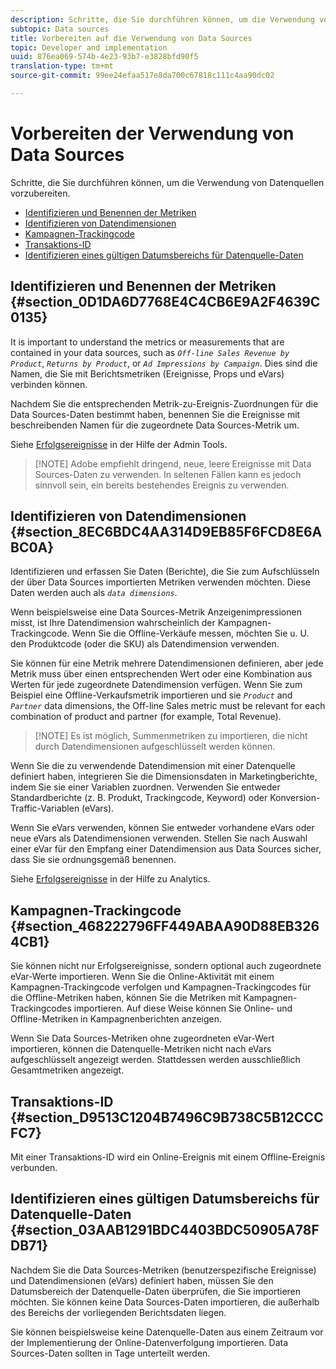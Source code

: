 ```yaml
---
description: Schritte, die Sie durchführen können, um die Verwendung von Datenquellen vorzubereiten.
subtopic: Data sources
title: Vorbereiten auf die Verwendung von Data Sources
topic: Developer and implementation
uuid: 876ea069-574b-4e23-93b7-e3828bfd90f5
translation-type: tm+mt
source-git-commit: 99ee24efaa517e8da700c67818c111c4aa90dc02

---
```



# Vorbereiten der Verwendung von Data Sources

Schritte, die Sie durchführen können, um die Verwendung von Datenquellen vorzubereiten.

* [Identifizieren und Benennen der Metriken](/help/import/c-data-sources/datasrc-preparing.md#section_0D1DA6D7768E4C4CB6E9A2F4639C0135)
* [Identifizieren von Datendimensionen](/help/import/c-data-sources/datasrc-preparing.md#section_8EC6BDC4AA314D9EB85F6FCD8E6ABC0A)
* [Kampagnen-Trackingcode](/help/import/c-data-sources/datasrc-preparing.md#section_468222796FF449ABAA90D88EB3264CB1)
* [Transaktions-ID](/help/import/c-data-sources/datasrc-preparing.md#section_D9513C1204B7496C9B738C5B12CCCFC7)
* [Identifizieren eines gültigen Datumsbereichs für Datenquelle-Daten](/help/import/c-data-sources/datasrc-preparing.md#section_03AAB1291BDC4403BDC50905A78FDB71)

## Identifizieren und Benennen der Metriken {#section_0D1DA6D7768E4C4CB6E9A2F4639C0135}

It is important to understand the metrics or measurements that are contained in your data sources, such as *`Off-line Sales Revenue by Product`*, *`Returns by Product`*, or *`Ad Impressions by Campaign`*. Dies sind die Namen, die Sie mit Berichtsmetriken (Ereignisse, Props und eVars) verbinden können.

Nachdem Sie die entsprechenden Metrik-zu-Ereignis-Zuordnungen für die Data Sources-Daten bestimmt haben, benennen Sie die Ereignisse mit beschreibenden Namen für die zugeordnete Data Sources-Metrik um.

Siehe [Erfolgsereignisse](https://marketing.adobe.com/resources/help/en_US/reference/success_event.html) in der Hilfe der Admin Tools.

> [!NOTE] Adobe empfiehlt dringend, neue, leere Ereignisse mit Data Sources-Daten zu verwenden. In seltenen Fällen kann es jedoch sinnvoll sein, ein bereits bestehendes Ereignis zu verwenden.

## Identifizieren von Datendimensionen {#section_8EC6BDC4AA314D9EB85F6FCD8E6ABC0A}

Identifizieren und erfassen Sie Daten (Berichte), die Sie zum Aufschlüsseln der über Data Sources importierten Metriken verwenden möchten. Diese Daten werden auch als *`data dimensions`*.

Wenn beispielsweise eine Data Sources-Metrik Anzeigenimpressionen misst, ist Ihre Datendimension wahrscheinlich der Kampagnen-Trackingcode. Wenn Sie die Offline-Verkäufe messen, möchten Sie u. U. den Produktcode (oder die SKU) als Datendimension verwenden.

Sie können für eine Metrik mehrere Datendimensionen definieren, aber jede Metrik muss über einen entsprechenden Wert oder eine Kombination aus Werten für jede zugeordnete Datendimension verfügen. Wenn Sie zum Beispiel eine Offline-Verkaufsmetrik importieren und sie *`Product`* and *`Partner`* data dimensions, the Off-line Sales metric must be relevant for each combination of product and partner (for example, Total Revenue).

> [!NOTE] Es ist möglich, Summenmetriken zu importieren, die nicht durch Datendimensionen aufgeschlüsselt werden können.

Wenn Sie die zu verwendende Datendimension mit einer Datenquelle definiert haben, integrieren Sie die Dimensionsdaten in Marketingberichte, indem Sie sie einer Variablen zuordnen. Verwenden Sie entweder Standardberichte (z. B. Produkt, Trackingcode, Keyword) oder Konversion-Traffic-Variablen (eVars).

Wenn Sie eVars verwenden, können Sie entweder vorhandene eVars oder neue eVars als Datendimensionen verwenden. Stellen Sie nach Auswahl einer eVar für den Empfang einer Datendimension aus Data Sources sicher, dass Sie sie ordnungsgemäß benennen.

Siehe [Erfolgsereignisse](https://marketing.adobe.com/resources/help/en_US/reference/success_event.html) in der Hilfe zu Analytics.

## Kampagnen-Trackingcode {#section_468222796FF449ABAA90D88EB3264CB1}

Sie können nicht nur Erfolgsereignisse, sondern optional auch zugeordnete eVar-Werte importieren. Wenn Sie die Online-Aktivität mit einem Kampagnen-Trackingcode verfolgen und Kampagnen-Trackingcodes für die Offline-Metriken haben, können Sie die Metriken mit Kampagnen-Trackingcodes importieren. Auf diese Weise können Sie Online- und Offline-Metriken in Kampagnenberichten anzeigen.

Wenn Sie Data Sources-Metriken ohne zugeordneten eVar-Wert importieren, können die Datenquelle-Metriken nicht nach eVars aufgeschlüsselt angezeigt werden. Stattdessen werden ausschließlich Gesamtmetriken angezeigt.

## Transaktions-ID {#section_D9513C1204B7496C9B738C5B12CCCFC7}

Mit einer Transaktions-ID wird ein Online-Ereignis mit einem Offline-Ereignis verbunden.

## Identifizieren eines gültigen Datumsbereichs für Datenquelle-Daten {#section_03AAB1291BDC4403BDC50905A78FDB71}

Nachdem Sie die Data Sources-Metriken (benutzerspezifische Ereignisse) und Datendimensionen (eVars) definiert haben, müssen Sie den Datumsbereich der Datenquelle-Daten überprüfen, die Sie importieren möchten. Sie können keine Data Sources-Daten importieren, die außerhalb des Bereichs der vorliegenden Berichtsdaten liegen.

Sie können beispielsweise keine Datenquelle-Daten aus einem Zeitraum vor der Implementierung der Online-Datenverfolgung importieren. Data Sources-Daten sollten in Tage unterteilt werden.
